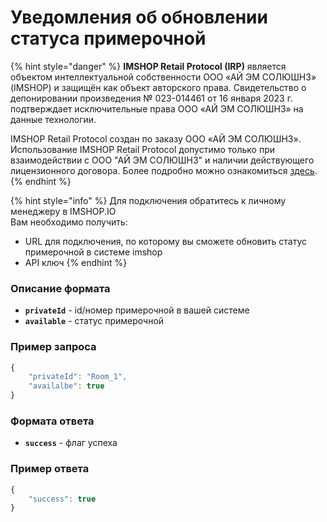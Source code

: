 # Уведомления об обновлении статуса примерочной

{% hint style="danger" %}
**IMSHOP Retail Protocol (IRP)** является объектом интеллектуальной собственности ООО «АЙ ЭМ СОЛЮШНЗ» (IMSHOP) и защищён как объект авторского права. Свидетельство о депонировании произведения № 023-014461 от 16 января 2023 г. подтверждает исключительные права ООО «АЙ ЭМ СОЛЮШНЗ» на данные технологии.

IMSHOP Retail Protocol создан по заказу ООО «АЙ ЭМ СОЛЮШНЗ». Использование IMSHOP Retail Protocol допустимо только при взаимодействии с ООО "АЙ ЭМ СОЛЮШНЗ" и наличии действующего лицензионного договора. Более подробно можно ознакомиться [здесь](../api-license.md).
{% endhint %}

{% hint style="info" %}
Для подключения обратитесь к личному менеджеру в IMSHOP.IO\
Вам необходимо получить:

* URL для подключения, по которому вы сможете обновить статус примерочной в системе imshop
* API ключ
{% endhint %}

### Описание формата

* **`privateId`** - id/номер примерочной в вашей системе
* **`available`** - статус примерочной

### Пример запроса

```javascript
{
    "privateId": "Room_1",
    "availalbe": true
}
```

### Формата ответа

* **`success`** - флаг успеха

### Пример ответа

```javascript
{
    "success": true
}
```
